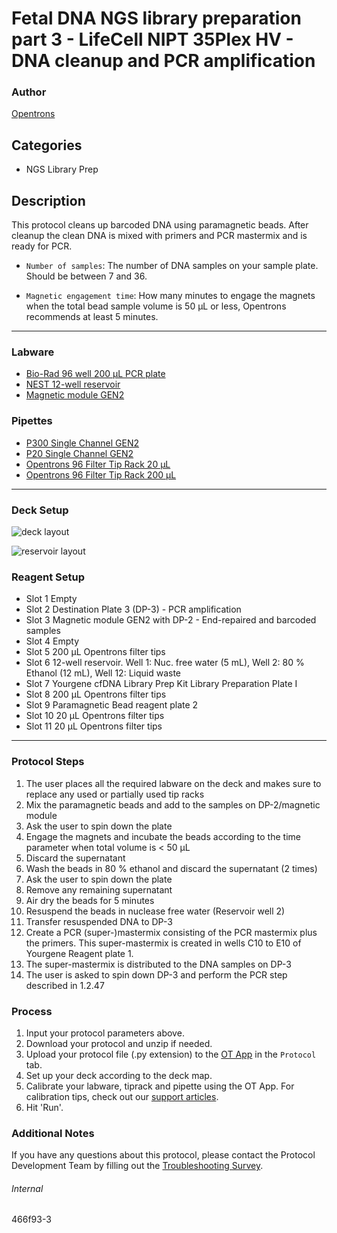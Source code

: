 # Fetal DNA NGS library preparation part 3 - LifeCell NIPT 35Plex HV - DNA cleanup and PCR amplification

### Author
[Opentrons](https://opentrons.com/)

## Categories
* NGS Library Prep

## Description
This protocol cleans up barcoded DNA using paramagnetic beads. After cleanup the clean DNA is mixed with primers and PCR mastermix and is ready for PCR.

* `Number of samples`: The number of DNA samples on your sample plate. Should be between 7 and 36.

* `Magnetic engagement time`: How many minutes to engage the magnets when the total bead sample volume is 50 µL or less, Opentrons recommends at least 5 minutes.

---

### Labware
* [Bio-Rad 96 well 200 µL PCR plate](https://labware.opentrons.com/biorad_96_wellplate_200ul_pcr?category=wellPlate)
* [NEST 12-well reservoir](https://labware.opentrons.com/nest_12_reservoir_15ml/)
* [Magnetic module GEN2](https://shop.opentrons.com/magnetic-module-gen2/)

### Pipettes
* [P300 Single Channel GEN2](https://shop.opentrons.com/single-channel-electronic-pipette-p20/)
* [P20 Single Channel GEN2](https://shop.opentrons.com/single-channel-electronic-pipette-p20/)
* [Opentrons 96 Filter Tip Rack 20 µL](https://labware.opentrons.com/opentrons_96_filtertiprack_20ul/)
* [Opentrons 96 Filter Tip Rack 200 µL](https://labware.opentrons.com/opentrons_96_filtertiprack_200ul/)

---

### Deck Setup

![deck layout](https://opentrons-protocol-library-website.s3.amazonaws.com/custom-README-images/466f93/deck_state_part3_466f93.jpeg)

![reservoir layout](https://opentrons-protocol-library-website.s3.amazonaws.com/custom-README-images/466f93/reservoir_layout_466f93_part4.jpeg)

### Reagent Setup
* Slot 1 Empty
* Slot 2 Destination Plate 3 (DP-3) - PCR amplification
* Slot 3 Magnetic module GEN2 with DP-2 - End-repaired and barcoded samples
* Slot 4 Empty
* Slot 5 200 µL Opentrons filter tips
* Slot 6 12-well reservoir. Well 1: Nuc. free water (5 mL), Well 2: 80 % Ethanol (12 mL), Well 12: Liquid waste
* Slot 7 Yourgene cfDNA Library Prep Kit Library Preparation Plate I
* Slot 8 200 µL Opentrons filter tips
* Slot 9 Paramagnetic Bead reagent plate 2
* Slot 10 20 µL Opentrons filter tips
* Slot 11 20 µL Opentrons filter tips

---

### Protocol Steps
1. The user places all the required labware on the deck and makes sure to replace any used or partially used tip racks
2. Mix the paramagnetic beads and add to the samples on DP-2/magnetic module
3. Ask the user to spin down the plate
4. Engage the magnets and incubate the beads according to the time parameter when total volume is < 50 µL
5. Discard the supernatant
6. Wash the beads in 80 % ethanol and discard the supernatant (2 times)
7. Ask the user to spin down the plate
8. Remove any remaining supernatant
9. Air dry the beads for 5 minutes
10. Resuspend the beads in nuclease free water (Reservoir well 2)
11. Transfer resuspended DNA to DP-3
12. Create a PCR (super-)mastermix consisting of the PCR mastermix plus the primers. This super-mastermix is created in wells C10 to E10 of Yourgene Reagent plate 1.
13. The super-mastermix is distributed to the DNA samples on DP-3
14. The user is asked to spin down DP-3 and perform the PCR step described in 1.2.47

### Process
1. Input your protocol parameters above.
2. Download your protocol and unzip if needed.
3. Upload your protocol file (.py extension) to the [OT App](https://opentrons.com/ot-app) in the `Protocol` tab.
4. Set up your deck according to the deck map.
5. Calibrate your labware, tiprack and pipette using the OT App. For calibration tips, check out our [support articles](https://support.opentrons.com/en/collections/1559720-guide-for-getting-started-with-the-ot-2).
6. Hit 'Run'.

### Additional Notes
If you have any questions about this protocol, please contact the Protocol Development Team by filling out the [Troubleshooting Survey](https://protocol-troubleshooting.paperform.co/).

###### Internal
466f93-3
